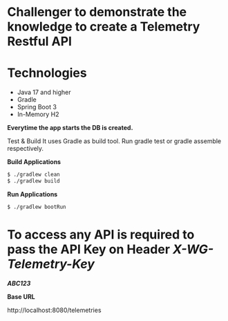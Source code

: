# Challenger to demonstrate the knowledge to create a Telemetry Restful API


# Technologies
- Java 17 and higher
- Gradle
- Spring Boot 3
- In-Memory H2

**Everytime the app starts the DB is created.**

Test & Build
It uses Gradle as build tool. Run gradle test or gradle assemble respectively.

**Build Applications**
```sh
$ ./gradlew clean
$ ./gradlew build
```

**Run Applications**
```sh
$ ./gradlew bootRun
```
**To access any API is required to pass the API Key on Header**
***X-WG-Telemetry-Key***
=
***ABC123***


**Base URL**

http://localhost:8080/telemetries


